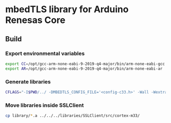 
# mbedTLS library for Arduino Renesas Core

## Build

### Export environmental variables
```bash
export CC=/opt/gcc-arm-none-eabi-9-2019-q4-major/bin/arm-none-eabi-gcc 
export AR=/opt/gcc-arm-none-eabi-9-2019-q4-major/bin/arm-none-eabi-ar
```

### Generate libraries
```bash
CFLAGS="-I$PWD/../ -DMBEDTLS_CONFIG_FILE='<config-c33.h>' -Wall -Wextra -Os -g0 --specs=nano.specs -nostdlib -std=gnu11 -mcpu=cortex-m33 -mfloat-abi=hard -mfpu=fpv5-sp-d16 -fmessage-length=0 -fsigned-char -ffunction-sections -fdata-sections -fmessage-length=0 -fno-builtin -mthumb" make lib
```

### Move libraries inside SSLClient 
```bash
cp library/*.a ../../../libraries/SSLClient/src/cortex-m33/
```
